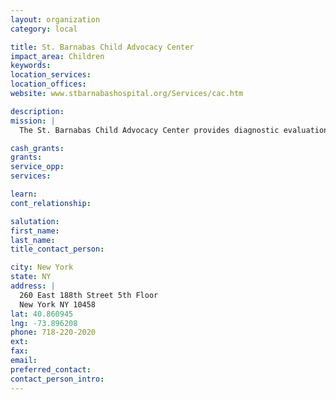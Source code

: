 ```yaml
---
layout: organization
category: local

title: St. Barnabas Child Advocacy Center
impact_area: Children
keywords: 
location_services: 
location_offices: 
website: www.stbarnabashospital.org/Services/cac.htm

description: 
mission: |
  The St. Barnabas Child Advocacy Center provides diagnostic evaluations and treatment for children who are suspected of being abused or neglected. Evaluations are conducted in a child-friendly setting designed to minimize trauma and maximize safety for the entire family.

cash_grants: 
grants: 
service_opp: 
services: 

learn: 
cont_relationship: 

salutation: 
first_name: 
last_name: 
title_contact_person: 

city: New York
state: NY
address: |
  260 East 188th Street 5th Floor  
  New York NY 10458
lat: 40.860945
lng: -73.896208
phone: 718-220-2020
ext: 
fax: 
email: 
preferred_contact: 
contact_person_intro: 
---
```

